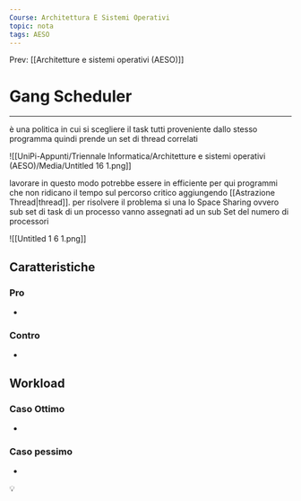 ```yaml
---
Course: Architettura E Sistemi Operativi
topic: nota
tags: AESO
---
```


Prev: [[Architetture e sistemi operativi (AESO)]]

# Gang Scheduler
---
è una politica in cui si scegliere il task tutti proveniente dallo stesso programma quindi prende un set di thread correlati

![[UniPi-Appunti/Triennale Informatica/Architetture e sistemi operativi (AESO)/Media/Untitled 16 1.png]]

lavorare in questo modo potrebbe essere in efficiente per qui programmi che non ridicano il tempo sul percorso critico aggiungendo [[Astrazione Thread|thread]]. per risolvere il problema si una lo Space Sharing  ovvero sub set di task di un processo vanno assegnati ad un sub Set del numero di processori

![[Untitled 1 6 1.png]]

## Caratteristiche



### Pro

-

### Contro

-

## Workload

### Caso Ottimo

-

### Caso pessimo

-

<aside>
💡

</aside>
